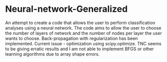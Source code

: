 # Neural-network-Generalized
An attempt to create a code that allows the user to perform classification analyses using a neural network. The code aims to allow the user to choose the number of layers of network and the number of nodes per layer the user wants to choose. Back-propagation with regularization has been implemented.   Current issue - optimization using scipy.optimize. TNC seems to be giving erratic results and I am not able to implement BFGS or other learning algorithms due to array shape errors.
